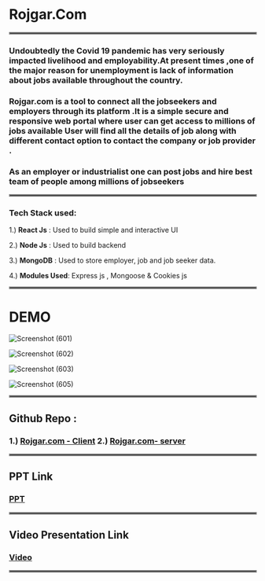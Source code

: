 # **Rojgar.Com**

<hr style="border:2px solid gray"> </hr>


### Undoubtedly the Covid 19 pandemic has very seriously impacted livelihood and employability.At present times ,one of the major reason for unemployment is lack of information about jobs available throughout the country.

<!-- ### But what we felt that in this digital era everyone should have access to jobs available -->
### **Rojgar.com**  is a tool to connect all the jobseekers and employers through its platform .It is a simple secure and responsive web portal where user can get access to millions of jobs available User will find all the details of job along  with different contact option to contact the company or job provider .
<!-- aims to provide a simple platform for them to connect with the companies, startups, and all employers throughout the country. -->

### As an employer or industrialist one can post jobs and hire best team of people among millions of jobseekers

<hr style="border:2px solid gray"> </hr>

### Tech Stack used:
1.) **React Js** : Used to build simple and interactive UI

2.) **Node Js** : Used to build backend

3.) **MongoDB** : Used to store employer, job and job seeker data.

4.) **Modules Used**: Express js ,  Mongoose & Cookies js

<hr style="border:2px solid gray"> </hr>

# DEMO

![Screenshot (601)](https://user-images.githubusercontent.com/76401932/153742486-95fd51cc-cda3-4f31-9b6c-8b69c32d1eb1.png)

![Screenshot (602)](https://user-images.githubusercontent.com/76401932/153742496-12284ab7-fe5a-4398-ac86-b0b5da9fd82a.png)

![Screenshot (603)](https://user-images.githubusercontent.com/76401932/153742500-bb2360ec-5d0c-4c44-8743-51903e46f320.png)

<!-- ![Screenshot (604)](https://user-images.githubusercontent.com/76401932/153742507-2db15a5b-a470-48d7-812a-8098233381e5.png) -->
![Screenshot (605)](https://user-images.githubusercontent.com/76401932/153742607-dce147cb-1ac8-43ec-b216-437ef3ddb952.png)

<hr style="border:2px solid gray"> </hr>

## Github Repo : 
  ### 1.) [Rojgar.com - Client](https://github.com/manishkumar-hub/Rojgar.com-Team--bit_by_bit--client/tree/master)  2.)  [Rojgar.com- server](https://github.com/manishkumar-hub/Rojgar.com-Team--bit_by_bit---server/tree/master)

<hr style="border:2px solid gray"> </hr>

## PPT Link

 ### [PPT](https://drive.google.com/file/d/1TfGjF9EV_RJyglFbg2aZl8It0jcFdr1O/view?usp=sharing)
<!--     [ppt](https://drive.google.com/file/d/1TfGjF9EV_RJyglFbg2aZl8It0jcFdr1O/view?usp=sharing) -->
    
 <hr style="border:2px solid gray"> </hr>

## Video Presentation Link
  
 ### [Video](https://youtu.be/ho8-uua1ntc)
<!--     [ppt](https://drive.google.com/file/d/1TfGjF9EV_RJyglFbg2aZl8It0jcFdr1O/view?usp=sharing) -->
    
 <hr style="border:2px solid gray"> </hr>
    
